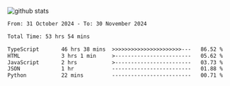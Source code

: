 
![github stats](https://github-readme-stats.vercel.app/api?username=realmahd1&show_icons=true&theme=codeSTACKr&hide_rank=true&count_private=true)

<!--START_SECTION:waka-->

```txt
From: 31 October 2024 - To: 30 November 2024

Total Time: 53 hrs 54 mins

TypeScript       46 hrs 38 mins  >>>>>>>>>>>>>>>>>>>>>>---   86.52 %
HTML             3 hrs 1 min     >------------------------   05.62 %
JavaScript       2 hrs           >------------------------   03.73 %
JSON             1 hr            -------------------------   01.88 %
Python           22 mins         -------------------------   00.71 %
```

<!--END_SECTION:waka-->
